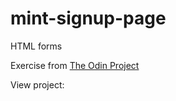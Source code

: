 # mint-signup-page
HTML forms

Exercise from [The Odin Project](http://www.theodinproject.com/courses/html5-and-css3/lessons/html-forms)

View project: 
